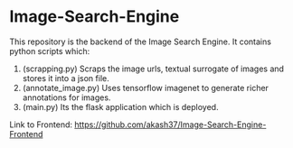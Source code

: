 # Image-Search-Engine

This repository is the backend of the Image Search Engine. It contains python scripts which:

1. (scrapping.py) Scraps the image urls, textual surrogate of images and stores it into a json file.
2. (annotate_image.py) Uses tensorflow imagenet to generate richer annotations for images.
3. (main.py) Its the flask application which is deployed.

Link to Frontend:
https://github.com/akash37/Image-Search-Engine-Frontend
